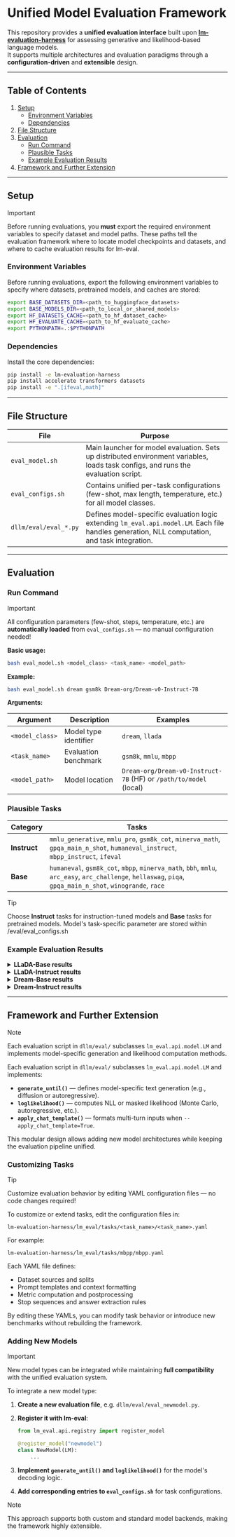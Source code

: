 # Unified Model Evaluation Framework

This repository provides a **unified evaluation interface** built upon **[lm-evaluation-harness](https://github.com/EleutherAI/lm-evaluation-harness)** for assessing generative and likelihood-based language models.  
It supports multiple architectures and evaluation paradigms through a **configuration-driven** and **extensible** design.

---

## Table of Contents
1. [Setup](#setup)
   - [Environment Variables](#environment-variables)
   - [Dependencies](#dependencies)
2. [File Structure](#file-structure)
3. [Evaluation](#evaluation)
   - [Run Command](#run-command)
   - [Plausible Tasks](#plausible-tasks)
   - [Example Evaluation Results](#example-evaluation-results)
4. [Framework and Further Extension](#framework-and-further-extension)

---

## Setup

> [!IMPORTANT]
> Before running evaluations, you **must** export the required environment variables to specify dataset and model paths.
> These paths tell the evaluation framework where to locate model checkpoints and datasets, and where to cache evaluation results for lm-eval.

### Environment Variables

Before running evaluations, export the following environment variables to specify where datasets, pretrained models, and caches are stored:

```bash
export BASE_DATASETS_DIR=<path_to_huggingface_datasets>
export BASE_MODELS_DIR=<path_to_local_or_shared_models>
export HF_DATASETS_CACHE=<path_to_hf_dataset_cache>
export HF_EVALUATE_CACHE=<path_to_hf_evaluate_cache>
export PYTHONPATH=.:$PYTHONPATH
```


### Dependencies

Install the core dependencies:

```bash
pip install -e lm-evaluation-harness
pip install accelerate transformers datasets
pip install -e ".[ifeval,math]"
```


---

## File Structure

| File | Purpose |
|------|---------|
| `eval_model.sh` | Main launcher for model evaluation. Sets up distributed environment variables, loads task configs, and runs the evaluation script. |
| `eval_configs.sh` | Contains unified per-task configurations (few-shot, max length, temperature, etc.) for all model classes. |
| `dllm/eval/eval_*.py` | Defines model-specific evaluation logic extending `lm_eval.api.model.LM`. Each file handles generation, NLL computation, and task integration. |


---

## Evaluation

### Run Command

> [!IMPORTANT]
> All configuration parameters (few-shot, steps, temperature, etc.) are **automatically loaded** from `eval_configs.sh` — no manual configuration needed!

**Basic usage:**

```bash
bash eval_model.sh <model_class> <task_name> <model_path>
```

**Example:**

```bash
bash eval_model.sh dream gsm8k Dream-org/Dream-v0-Instruct-7B
```

**Arguments:**

| Argument | Description | Examples |
|----------|-------------|----------|
| `<model_class>` | Model type identifier | `dream`, `llada` |
| `<task_name>` | Evaluation benchmark | `gsm8k`, `mmlu`, `mbpp` |
| `<model_path>` | Model location | `Dream-org/Dream-v0-Instruct-7B` (HF) or `/path/to/model` (local) |

### Plausible Tasks

| Category | Tasks |
|----------|-------|
| **Instruct** | `mmlu_generative`, `mmlu_pro`, `gsm8k_cot`, `minerva_math`, `gpqa_main_n_shot`, `humaneval_instruct`, `mbpp_instruct`, `ifeval` |
| **Base** | `humaneval`, `gsm8k_cot`, `mbpp`, `minerva_math`, `bbh`, `mmlu`, `arc_easy`, `arc_challenge`, `hellaswag`, `piqa`, `gpqa_main_n_shot`, `winogrande`, `race` |

> [!TIP]
> Choose **Instruct** tasks for instruction-tuned models and **Base** tasks for pretrained models. Model's task-specific parameter are stored within /eval/eval_configs.sh


### Example Evaluation Results



<details>
<summary><strong>LLaDA-Base results</strong></summary>

| Source | BBH | GSM8K | Math | HumanEval | MBPP |
|--------|-----|-------|------|-----------|------|
| **Reported** | — | — | — | — | — |
| **Reproduced** | — | — | — | — | — |

</details>



<details>
<summary><strong>LLaDA-Instruct results</strong></summary>

| Source | BBH | GSM8K | Math | HumanEval | MBPP |
|--------|-----|-------|------|-----------|------|
| **Reported** | — | — | — | — | — |
| **Reproduced** | — | — | — | — | — |

</details>



<details>
<summary><strong>Dream-Base results</strong></summary>

| Source | BBH | GSM8K | Math | HumanEval | MBPP |
|--------|-----|-------|------|-----------|------|
| **Reported** | — | — | — | — | — |
| **Reproduced** | — | — | — | — | — |

</details>


<details>
<summary><strong>Dream-Instruct results</strong></summary>

| Source | BBH | GSM8K | Math | HumanEval | MBPP |
|--------|-----|-------|------|-----------|------|
| **Reported** | — | — | — | — | — |
| **Reproduced** | — | — | — | — | — |

</details>

---

## Framework and Further Extension

> [!NOTE]
> Each evaluation script in `dllm/eval/` subclasses `lm_eval.api.model.LM` and implements model-specific generation and likelihood computation methods.

Each evaluation script in `dllm/eval/` subclasses `lm_eval.api.model.LM` and implements:

- **`generate_until()`** — defines model-specific text generation (e.g., diffusion or autoregressive).
- **`loglikelihood()`** — computes NLL or masked likelihood (Monte Carlo, autoregressive, etc.).
- **`apply_chat_template()`** — formats multi-turn inputs when `--apply_chat_template=True`.

This modular design allows adding new model architectures while keeping the evaluation pipeline unified.

### Customizing Tasks

> [!TIP]
> Customize evaluation behavior by editing YAML configuration files — no code changes required!

To customize or extend tasks, edit the configuration files in:

```
lm-evaluation-harness/lm_eval/tasks/<task_name>/<task_name>.yaml
```

For example:

```
lm-evaluation-harness/lm_eval/tasks/mbpp/mbpp.yaml
```

Each YAML file defines:

- Dataset sources and splits
- Prompt templates and context formatting
- Metric computation and postprocessing
- Stop sequences and answer extraction rules

By editing these YAMLs, you can modify task behavior or introduce new benchmarks without rebuilding the framework.

### Adding New Models

> [!IMPORTANT]
> New model types can be integrated while maintaining **full compatibility** with the unified evaluation system.

To integrate a new model type:

1. **Create a new evaluation file**, e.g. `dllm/eval/eval_newmodel.py`.

2. **Register it with lm-eval**:

   ```python
   from lm_eval.api.registry import register_model

   @register_model("newmodel")
   class NewModel(LM):
       ...
   ```

3. **Implement `generate_until()` and `loglikelihood()`** for the model's decoding logic.

4. **Add corresponding entries to `eval_configs.sh`** for task configurations.

> [!NOTE]
> This approach supports both custom and standard model backends, making the framework highly extensible.

